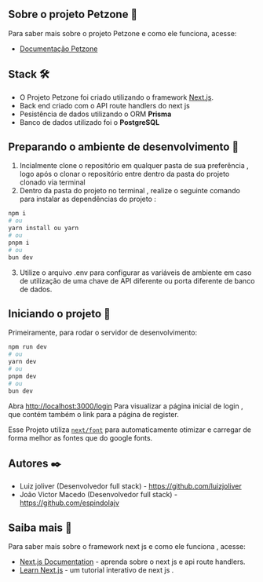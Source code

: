 ## Sobre o projeto Petzone 🦴


Para saber mais sobre o projeto Petzone e como ele funciona, acesse:

- [Documentação Petzone](https://drive.google.com/file/d/1mI4aS3CTFxnIRPW1VqJinX0Rlqtu1kRa/view)

## Stack 🛠️  

- O Projeto Petzone foi criado utilizando o framework  [Next.js](https://nextjs.org/).
- Back end criado com o API route handlers do next js
- Pesistência de dados utilizando o ORM **Prisma**
- Banco de dados utilizado foi o **PostgreSQL** 

## Preparando o ambiente de desenvolvimento   🔧

1) Incialmente clone o repositório em qualquer pasta de sua preferência , logo após o clonar o repositório entre dentro da pasta do projeto clonado via terminal
2) Dentro da pasta do projeto no terminal , realize o seguinte comando para instalar as dependências do projeto :
``` bash
npm i
# ou
yarn install ou yarn 
# ou
pnpm i
# ou
bun dev
```
3) Utilize o arquivo .env para configurar as variáveis de ambiente em caso de utilização de uma chave de API diferente ou porta diferente de banco de dados.



## Iniciando o projeto 🚀

Primeiramente, para rodar o servidor de desenvolvimento:

```bash
npm run dev
# ou
yarn dev
# ou
pnpm dev
# ou
bun dev
```

Abra [http://localhost:3000/login](http://localhost:3000/logim) Para visualizar a página inicial de login , que contém também o link para a página de register.


Esse Projeto utiliza [`next/font`](https://nextjs.org/docs/basic-features/font-optimization) para automaticamente otimizar e carregar de forma melhor as fontes que do google fonts.


## Autores ✒️

- Luiz joliver (Desenvolvedor full stack) - https://github.com/luizjoliver
- João Victor Macedo (Desenvolvedor full stack) - https://github.com/espindolajv


## Saiba mais 📌 


Para saber mais sobre o framework next js e como ele funciona , acesse:

- [Next.js Documentation](https://nextjs.org/docs) - aprenda sobre o next js e api route handlers.
- [Learn Next.js](https://nextjs.org/learn) - um tutorial interativo de next js .




